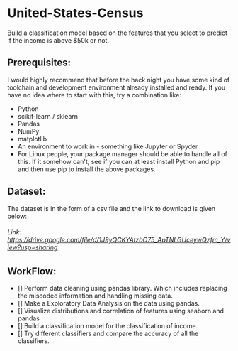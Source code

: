 # United-States-Census
Build a classification model based on the features that you select to predict if the income is above $50k or not.

## Prerequisites:
I would highly recommend that before the hack night you have some kind of toolchain and development environment already installed and ready. If you have no idea where to start with this, try a combination like:
* Python
* scikit-learn / sklearn
* Pandas
* NumPy
* matplotlib
* An environment to work in - something like Jupyter or Spyder
* For Linux people, your package manager should be able to handle all of this. If it somehow can't, see if you can at least install Python and pip and then use pip to install the above packages.

## Dataset:
The dataset is in the form of a csv file and the link to download is given below:
###### Link: https://drive.google.com/file/d/1J9yQCKYAtzbO75_ApTNLGUceywQzfm_Y/view?usp=sharing

## WorkFlow:
- [] Perform data cleaning using pandas library. Which includes replacing the miscoded information and handling missing data.
- [] Make a Exploratory Data Analysis on the data using pandas.
- [] Visualize distributions and correlation of features using seaborn and pandas
- [] Build a classification model for the classification of income.
- [] Try different classifiers and compare the accuracy of all the classifiers.



